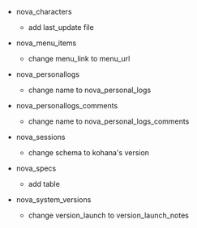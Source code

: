 * nova\_characters
    * add last\_update file
    
* nova\_menu\_items
    * change menu\_link to menu\_url
    
* nova\_personallogs
    * change name to nova\_personal\_logs
    
* nova\_personallogs\_comments
    * change name to nova\_personal\_logs\_comments
    
* nova\_sessions
    * change schema to kohana's version
    
* nova\_specs
    * add table

* nova\_system\_versions
    * change version\_launch to version\_launch\_notes